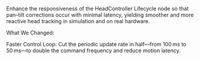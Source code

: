 Enhance the responsiveness of the HeadController Lifecycle node so that pan–tilt corrections occur with minimal latency,
yielding smoother and more reactive head tracking in simulation and on real hardware.

What We Changed:

Faster Control Loop: Cut the periodic update rate in half—from 100 ms to 50 ms—to double the command frequency and reduce motion latency.
